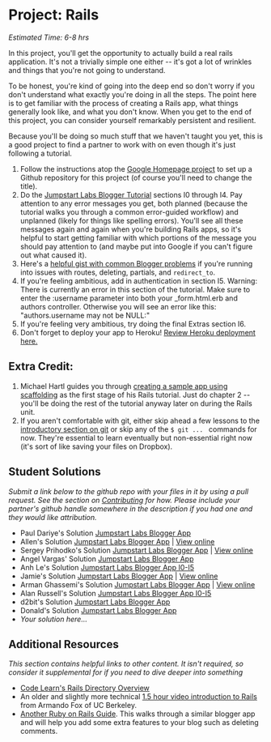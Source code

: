 # Project: Rails
*Estimated Time: 6-8 hrs*

In this project, you'll get the opportunity to actually build a real rails application.  It's not a trivially simple one either -- it's got a lot of wrinkles and things that you're not going to understand.

To be honest, you're kind of going into the deep end so don't worry if you don't understand what exactly you're doing in all the steps.  The point here is to get familiar with the process of creating a Rails app, what things generally look like, and what you don't know.  When you get to the end of this project, you can consider yourself remarkably persistent and resilient. 

Because you'll be doing so much stuff that we haven't taught you yet, this is a good project to find a partner to work with on even though it's just following a tutorial.  

1. Follow the instructions atop the [Google Homepage project](/web-development-101/html-css) to set up a Github repository for this project (of course you'll need to change the title).
1. Do the [Jumpstart Labs Blogger Tutorial](http://tutorials.jumpstartlab.com/projects/blogger.html) sections I0 through I4.  Pay attention to any error messages you get, both planned (because the tutorial walks you through a common error-guided workflow) and unplanned (likely for things like spelling errors).  You'll see all these messages again and again when you're building Rails apps, so it's helpful to start getting familiar with which portions of the message you should pay attention to (and maybe put into Google if you can't figure out what caused it).
2. Here's a [helpful gist with common Blogger problems](https://gist.github.com/burtlo/4970471) if you're running into issues with routes, deleting, partials, and `redirect_to`.
3. If you're feeling ambitious, add in authentication in section I5. Warning: There is currently an error in this section of the tutorial.  Make sure to enter the :username parameter into both your _form.html.erb and authors controller.  Otherwise you will see an error like this: "authors.username may not be NULL:"
4. If you're feeling very ambitious, try doing the final Extras section I6.
5. Don't forget to deploy your app to Heroku!  [Review Heroku deployment here.](http://installfest.railsbridge.org/installfest/deploy_a_rails_app)

## Extra Credit:

1. Michael Hartl guides you through [creating a sample app using scaffolding](http://ruby.railstutorial.org/chapters/a-demo-app#top) as the first stage of his Rails tutorial.  Just do chapter 2 -- you'll be doing the rest of the tutorial anyway later on during the Rails unit.  
2. If you aren't comfortable with git, either skip ahead a few lessons to the [introductory section on git](/web-development-101/git-basics) or skip any of the `$ git ... ` commands for now.  They're essential to learn eventually but non-essential right now (it's sort of like saving your files on Dropbox).

## Student Solutions

*Submit a link below to the github repo with your files in it by using a pull request.  See the section on [Contributing](http://github.com/TheOdinProject/curriculum/blob/master/contributing.md) for how.  Please include your partner's github handle somewhere in the description if you had one and they would like attribution.*

* Paul Dariye's Solution [Jumpstart Labs Blogger App](https://github.com/pauldd91/theodinproject/tree/master/blogger)
* Allen's Solution [Jumpstart Labs Blogger App](https://github.com/NoRest4AWhearry/blogger) | [View online](http://jsblogger2.herokuapp.com/)
* Sergey Prihodko's Solution [Jumpstart Labs Blogger App](https://github.com/sprihodko/blog) | [View online](https://stormy-coast-9842.herokuapp.com/)
* Angel Vargas' Solution [Jumpstart Labs Blogger App](https://github.com/arioth/the-odin-project/tree/master/blogger)
* Anh Le's Solution [Jumpstart Labs Blogger App I0-I5](https://github.com/LaDilettante/studying-odin-project/tree/master/web_dev_101/project_rails/blogger)
* Jamie's Solution [Jumpstart Labs Blogger App](https://github.com/Jberczel/blogger) | [View online](http://pure-meadow-9674.herokuapp.com/)
* Arman Ghassemi's Solution [Jumpstart Labs Blogger App](https://github.com/ArmanG/First-Ruby-App) | [View online](http://stormy-cliffs-5263.herokuapp.com/)
* Alan Russell's Solution [Jumpstart Labs Blogger App I0-I5](https://github.com/ajrussellaudio/blogger)
* d2bit's Solution [Jumpstart Labs Blogger App](https://github.com/d2bit/odin-project/tree/master/blogger)
* Donald's Solution [Jumpstart Labs Blogger App](https://github.com/donaldali/blogger)
* *Your solution here...*


## Additional Resources

*This section contains helpful links to other content. It isn't required, so consider it supplemental for if you need to dive deeper into something*

* [Code Learn's Rails Directory Overview](http://www.codelearn.org/ruby-on-rails-tutorial/rails-directory-overview)
* An older and slightly more technical [1.5 hour video introduction to Rails](http://www.youtube.com/watch?v=LuuKDyUYFTU) from Armando Fox of UC Berkeley.
* [Another Ruby on Rails Guide](http://guides.rubyonrails.org/getting_started.html).  This walks through a similar blogger app and will help you add some extra features to your blog such as deleting comments.
